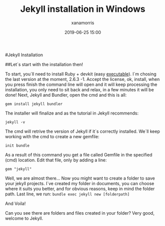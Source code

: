 ﻿---
title: Jekyll installation in Windows 
layout: post
date: 2019-06-25 15:00
image: /assets/images/jekyllgithub.jpg
headerImage: true
tag:
- Jekyll
category: blog
author: xanamorris
description: Jekyll installation

---


#Jekyll Installation

##Let´s start with the installation then! 


To start, you´ll need to install Ruby + devkit (easy [executable](https://rubyinstaller.org/downloads/)). I´m chosing the last version at the moment, 2.6.3 -1. Accept the license, ok, install, when you press finish the command line will open and it will keep processing the installation, you only need to sit back and relax, in a few minutes it will be done! 
Next, Jekyll and Bundler, open the cmd and this is all:  

    gem install jekyll bundler

The installer will finalize and as the tutorial in Jekyll recommends: 

    jekyll -v
The cmd will retrive the version of Jekyll if it´s correctly installed. 
We´ll keep working with the cmd to create a new gemfile: 

    init bundle
As a result of this command you get a file called Gemfile in the specified (cmd) location. 
Edit that file, only by adding a line: 

    gem "jekyll"
Well, we are almost there... Now you might want to create a folder to save your jekyll projects. I´ve created my folder in documents, you can choose where it suits you better, and for obvious reasons, keep in mind the folder path. 
Last line, we run: `bundle exec jekyll new [folderpath]`

And Voila! 

Can you see there are folders and files created in your folder? Very good, welcome to Jekyll. 


